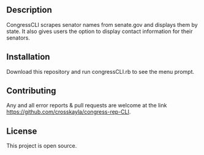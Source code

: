 ## Description
CongressCLI scrapes senator names from senate.gov and displays them by state. It also gives users the option to display contact information for their senators.

## Installation
Download this repository and run congressCLI.rb to see the menu prompt.

## Contributing
Any and all error reports & pull requests are welcome at the link https://github.com/crosskayla/congress-rep-CLI.

## License
This project is open source.
